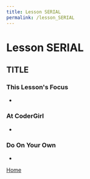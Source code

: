 ```yaml
---
title: Lesson SERIAL
permalink: /lesson_SERIAL
---
```


# Lesson SERIAL

## TITLE

### This Lesson's Focus
*

### At CoderGirl
*

### Do On Your Own
*

[Home]( /web_group_cohort )
